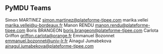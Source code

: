 PyMDU Teams
------------
Simon MARTINEZ <simon.martinez@plateforme-tipee.com>
marika.vellei <marika.vellei@u-bordeaux.fr>
Manon RENDU <manon.rendu@plateforme-tipee.com>
Boris BRANGEON <boris.brangeon@plateforme-tipee.com>
Carlota Griffon <griffon.carlota@orange.fr>
Emmanuel Bozonnet <emmanuel.bozonnet@univ-lr.fr>
Ainagul Jumabekova <ainagul.jumabekova@plateforme-tipee.com>
